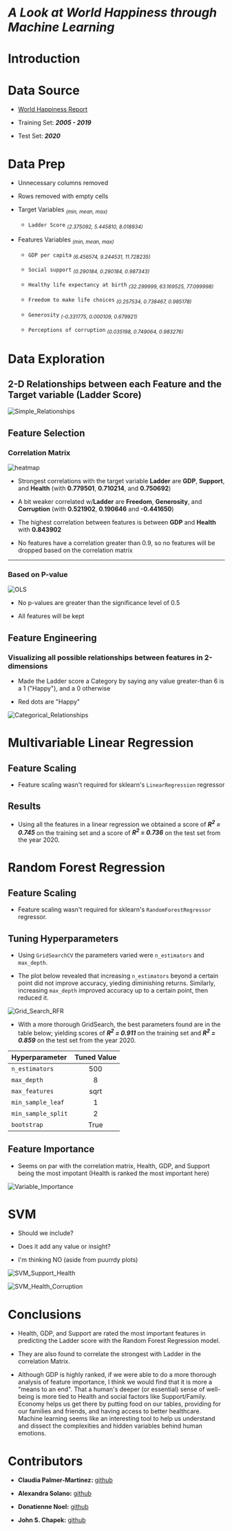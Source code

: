 # **_A Look at World Happiness through Machine Learning_**

# Introduction  


# Data Source  

* [World Happiness Report](https://worldhappiness.report/)  

* Training Set: **_2005 - 2019_**  

* Test Set: **_2020_**  

# Data Prep  

* Unnecessary columns removed  

* Rows removed with empty cells  

* Target Variables  _<sub>(min, mean, max)</sub>_  

	- `Ladder Score`  _<sub>(2.375092,  5.445810,  8.018934)</sub>_  

* Features Variables  _<sub>(min, mean, max)</sub>_  

	- `GDP per capita`  _<sub>(6.456574,  9.244531,  11.728235)</sub>_  

	- `Social support`  _<sub>(0.290184,  0.290184,  0.987343)</sub>_  

	- `Healthy life expectancy at birth`  _<sub>(32.299999,  63.169525,  77.099998)</sub>_  

	- `Freedom to make life choices`  _<sub>(0.257534,  0.738467,  0.985178)</sub>_  

	- `Generosity`  _<sub>(-0.331775,  0.000109,  0.679921)</sub>_  

	- `Perceptions of corruption`  _<sub>(0.035198,  0.749064,  0.983276)</sub>_  

# Data Exploration  

## 2-D Relationships between each Feature and the Target variable (Ladder Score)  

![Simple_Relationships](resources/Simple_Relationships.png)  

## Feature Selection  

### Correlation Matrix  

![heatmap](resources/heatmap.png)  

* Strongest correlations with the target variable **Ladder** are **GDP**, **Support**, and **Health** (with **0.779501**, **0.710214**, and **0.750692**)  

* A bit weaker correlated w/**Ladder** are **Freedom**, **Generosity**, and **Corruption** (with **0.521902**, **0.190646** and **-0.441650**)  

* The highest correlation between features is between **GDP** and **Health** with **0.843902**  

* No features have a correlation greater than 0.9, so no features will be dropped based on the correlation matrix  
---

### Based on P-value  

![OLS](resources/OLS.PNG)  

* No p-values are greater than the significance level of 0.5  

* All features will be kept

## Feature Engineering  

### Visualizing all possible relationships between features in 2-dimensions  

* Made the Ladder score a Category by saying any value greater-than 6 is a 1 ("Happy"), and a 0 otherwise  

* Red dots are "Happy"  

![Categorical_Relationships](resources/Categorical_Relationships.png)  

# Multivariable Linear Regression  

## Feature Scaling

* Feature scaling wasn't required for sklearn's `LinearRegression` regressor  

## Results

* Using all the features in a linear regression we obtained a score of **_R<sup>2</sup> = 0.745_** on the training set and a score of **_R<sup>2</sup> = 0.736_** on the test set from the year 2020.  

# Random Forest Regression  

## Feature Scaling

* Feature scaling wasn't required for sklearn's `RandomForestRegressor` regressor.  

## Tuning Hyperparameters

* Using `GridSearchCV` the parameters varied were `n_estimators` and `max_depth`.  

* The plot below revealed that increasing `n_estimators` beyond a certain point did not improve accuracy, yieding diminishing returns. Similarly, increasing `max_depth` improved accuracy up to a certain point, then reduced it.  

![Grid_Search_RFR](resources/grid_search_RFR.png)  
 
* With a more thorough GridSearch, the best parameters found are in the table below; yielding scores of **_R<sup>2</sup> = 0.911_** on the training set and **_R<sup>2</sup> = 0.859_** on the test set from the year 2020.  

|   Hyperparameter   | Tuned Value |
|:-------------------|:-----------:|
| `n_estimators`     |     500     |
| `max_depth`        |      8      |
| `max_features`     |     sqrt    |
| `min_sample_leaf`  |      1      |
| `min_sample_split` |      2      |
| `bootstrap`        |     True    |

## Feature Importance  

* Seems on par with the correlation matrix, Health, GDP, and Support being the most impotant (Health is ranked the most important here)

![Variable_Importance](resources/variable_importance.png)

# SVM  

* Should we include?  

* Does it add any value or insight?  

* I'm thinking NO  (aside from puurrdy plots)  
 

![SVM_Support_Health](resources/SVM_Support_Health.png)  

![SVM_Health_Corruption](resources/SVM_Health_Corruption.png)

# Conclusions

* Health, GDP, and Support are rated the most important features in predicting the Ladder score with the Random Forest Regression model.  

* They are also found to correlate the strongest with Ladder in the correlation Matrix.

* Although GDP is highly ranked, if we were able to do a more thorough analysis of feature importance, I think we would find that it is more a "means to an end". That a human's deeper (or essential) sense of well-being is more tied to Health and social factors like Support/Family. Economy helps us get there by putting food on our tables, providing for our families and friends, and having access to better healthcare. Machine learning seems like an interesting tool to help us understand and dissect the complexities and hidden variables behind human emotions.  


# Contributors 

* __Claudia Palmer-Martinez:__ [github](https://github.com/Claud50623)  

* __Alexandra Solano:__ [github](https://github.com/alexsolano36)  

* __Donatienne Noel:__ [github](https://github.com/donatiennenoel)  

* __John S. Chapek:__ [github](https://github.com/code-sparrow)


